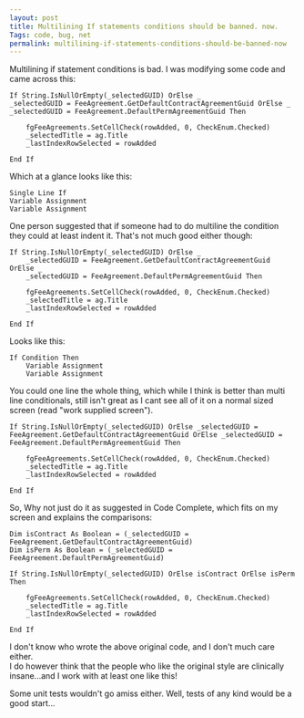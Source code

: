 ```yaml
---
layout: post
title: Multilining If statements conditions should be banned. now.
Tags: code, bug, net
permalink: multilining-if-statements-conditions-should-be-banned-now
---
```


Multilining if statement conditions is bad.  I was modifying some code and came across this:

	If String.IsNullOrEmpty(_selectedGUID) OrElse _
	_selectedGUID = FeeAgreement.GetDefaultContractAgreementGuid OrElse _
	_selectedGUID = FeeAgreement.DefaultPermAgreementGuid Then

		fgFeeAgreements.SetCellCheck(rowAdded, 0, CheckEnum.Checked)
		_selectedTitle = ag.Title
		_lastIndexRowSelected = rowAdded

	End If
	
Which at a glance looks like this:

	Single Line If
	Variable Assignment
	Variable Assignment
	
One person suggested that if someone had to do multiline the condition they could at least indent it.  That's not much good either though:

	If String.IsNullOrEmpty(_selectedGUID) OrElse _
		_selectedGUID = FeeAgreement.GetDefaultContractAgreementGuid OrElse _
		_selectedGUID = FeeAgreement.DefaultPermAgreementGuid Then

		fgFeeAgreements.SetCellCheck(rowAdded, 0, CheckEnum.Checked)
		_selectedTitle = ag.Title
		_lastIndexRowSelected = rowAdded

	End If
	
Looks like this:

	If Condition Then
		Variable Assignment
		Variable Assignment
	
You could one line the whole thing, which while I think is better than multi line conditionals, still isn't great as I cant see all of it on a normal sized screen (read "work supplied screen").

	If String.IsNullOrEmpty(_selectedGUID) OrElse _selectedGUID = FeeAgreement.GetDefaultContractAgreementGuid OrElse _selectedGUID = FeeAgreement.DefaultPermAgreementGuid Then

		fgFeeAgreements.SetCellCheck(rowAdded, 0, CheckEnum.Checked)
		_selectedTitle = ag.Title
		_lastIndexRowSelected = rowAdded

	End If
	
So, Why not just do it as suggested in Code Complete, which fits on my screen and explains the comparisons:

	Dim isContract As Boolean = (_selectedGUID = FeeAgreement.GetDefaultContractAgreementGuid)
	Dim isPerm As Boolean = (_selectedGUID = FeeAgreement.DefaultPermAgreementGuid)

	If String.IsNullOrEmpty(_selectedGUID) OrElse isContract OrElse isPerm Then

		fgFeeAgreements.SetCellCheck(rowAdded, 0, CheckEnum.Checked)
		_selectedTitle = ag.Title
		_lastIndexRowSelected = rowAdded

	End If

I don't know who wrote the above original code, and I don't much care either.  
I do however think that the people who like the original style are clinically insane...and I work with at least one like this!

Some unit tests wouldn't go amiss either.  Well, tests of any kind would be a good start...
